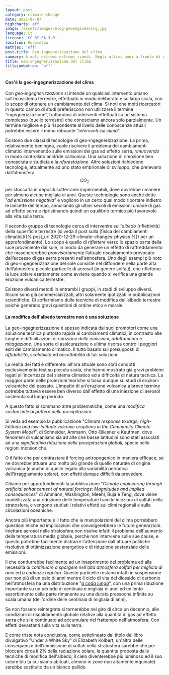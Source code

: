 ```yaml
---
layout: post
category: climate-change
date: 2021-07-07
highcharts: off
image: /assets/images/blog-geoengineering.jpg
language: it
license: 'CC BY-SA 3.0'
location: Korbielów
mathjax: 'off'
post-title: Geo-ingegnerizzazione del clima
summary: A mali estremi estremi rimedi. Negli ultimi anni a fronte di cambiamenti del clima senza precedenti, sono state proposte alcune soluzioni rischiose per porre fine alla catena dei disastri climatici, o almeno per tentare di rallentarne la sua corsa. Questi metodi, raggruppati sotto il titolo di <i>geo-ingegneria del clima</i>, mirano a ridurre l'impatto dei gas serra sulle temperature globali.
title: Geo-ingegnerizzazione del clima 
titlejumbotron: 'off'
---
```

#### Cos'è la geo-ingegnerizzazione del clima

Con *geo-ingegnerizzazione* si intende un qualsiasi intervento umano sull’ecosistema terrestre,
effettuato in modo deliberato e su larga scala, con lo scopo di ottenere un cambiamento del clima.
Si noti che molti ricercatori in questo campo di studi preferiscono non utilizzare il termine
“ingegnerizzazione”, trattandosi di interventi effettuati su un sistema complesso
(quello terrestre) che conosciamo ancora solo parzialmente.
Un termine migliore e più rispondente al livello delle conoscenze attuali potrebbe essere il meno
roboante “*interventi sul clima*”.

Esistono due classi di tecnologie di geo-ingegnerizzazione. La prima, relativamente beningna,
vuole risolvere il problema dei cambiamenti climatici intervenendo sulle emissioni dei gas ad
effetto serra, *rimuovendo* in modo controllato anidride carbonica.
Una soluzione di rimozione ben conosciuta e studiata è la *riforestazione*.
Altre soluzioni richiedono tecnologie, attualmente ad uno stato embrionale di sviluppo, che
prelevano dall’atmosfera $$CO_2$$ per stoccarla in depositi sotterranei impermeabili, dove dovrebbe
rimanere per almeno alcune migliaia di anni.
Queste technologie sono anche dette “*ad emissione negativa*” e vogliono in un certo qual modo
riportare indietro le lancette del tempo, annullando gli ultimi secoli di emissioni umane di gas
ad effetto serra e ripristinando quindi un equilibrio termico più favorevole alla vita sulla terra.

Il secondo gruppo di tecnologie cerca di intervenire sull’*albedo* (riflettività) della superficie
terrestre
(si veda il post sulla [fisica dei cambiamenti climatici]({% post_url 2020-12-29-climate-changes-physics %})
per un approfondimento).
Lo scopo è quello di *riflettere* verso lo spazio parte della luce proveniente dal sole, in modo da
generare un effetto di raffreddamento che maschererebbe *provvisoriamente* l’attuale riscaldamento
provocato dall’eccesso di gas serra presenti nell’atmosfera.
Uno degli esempi più noto di geo-ingegnerizzazione del sole consiste nel diffondere nella parte
alta dell’atmosfera piccole particelle di aerosol (in genere solfati), che riflettono la luce
solare esattamente come avviene quando si verifica una grande eruzione vulcanica terrestre.

Esistono diversi metodi in entrambi i gruppi, in stadi di sviluppo diversi.
Alcuni sono già commercializzati, altri solamente ipotizzati in pubblicazioni scientifiche.
Ci soffermiamo dulle tecniche di modifica dell’albedo terrestre poichè generano gravi questioni
di ordine etico e morale.

#### La modifica dell'albedo terrestre non è una soluzione

La geo-ingegnerizzazione è spesso indicata dai suoi promotori come una soluzione tecnica piuttosto
rapida ai cambiamenti climatici, in contrasto alle lunghe e difficili azioni di
*riduzione delle emissioni*, *adattamento* e *mitagazione*.
Una sorta di assicurazione o ultima risorsa contro i peggiori esiti del cambiamento climatico.
Il tutto basato sui presupposti di *affidabilità*, *scalabilità* ed *accettabilità* di tali soluzioni.

La realtà dei fatti è differente: all'ora attuale sono stati condotti esclusivamente test su piccola
scala, che hanno mostrato già gravi problemi legati all'incertezza del sistema climatico ed a
difficoltà di natura tecnica. La maggior parte delle proiezioni teoriche si basa dunque su studi di
eruzioni vulcaniche del passato.
L'impatto di un'eruzione vulcanica a breve termine potrebbe tuttavia essere ben diverso dall'effetto
di una iniezione di aerosol sostenuta sul lungo periodo.

A questo fatto si sommano altre problematiche, come una
*modifica sostanziale ai pattern delle precipitazioni*.

<div class="bd-callout bd-callout-info">
<p>
Si veda ad esempio la pubblicazione
"<i>Climate response to large, high-latitude and low-latitude volcanic eruptions in the Community
Climate System Model</i>", di Schneider, Ammann, Otto-Bliesner e Kaufman,
dove fenomeni di vulcanismo sia ad alte che basse latitudini sono stati associati ad una
<i>significativa riduzione delle precipitazioni globali</i>, specie nelle regioni monsoniche.
</p>
</div>

O il fatto che per contrastare il forcing antropogenico in maniera efficace, se ne dovrebbe
attuare uno molto più grande di quello naturale di origine vulcanica (e anche di quello legato
alla variabilità periodica dell'irraggiamento solare), con effetti dunque difficili da prevedere.

<div class="bd-callout bd-callout-info">
<p>
Citiamo per approfondimenti la pubblicazione
"<i>Climate engineering through artificial enhancement of natural forcings:
Magnitudes and implied consequences</i>" di Ammann, Washington, Meehl, Buja e Teng,
dove viene modellizzata una riduzione delle temperature tramite iniezioni di solfati
nella stratosfera, e vengono studiati i relativi effetti sui climi regionali e sulla
circolazioni oceaniche.
</p>
</div>

Ancora più importante è il fatto che le manipolazioni del clima porrebbero questioni etiche
ed implicazioni che convolgerebbero le future generazioni.
Iniettare aerosol nella stratosfera non risolve infatti il problema dell'aumento della temperatura
media globale, perchè non interviene sulle sue cause, e questo potrebbe facilmente distrarre
l'attenzione dall'attuare politiche risolutive di ottimizzazione energetica e di riduzione
sostanziale delle emissioni.

Il che condurrebbe facilmente ad un inasprimento del problema ed alla necessità *di continuare a
spargere nell'alta atmosfera solfati per migliaia di anni* ed *a cadenze regolari*.
Queste particelle restano infatti in sospensione per non più di un paio di anni mentre il ciclo
di vita del diossido di carbonio nell'atmosfera ha una distribuzione
"[*a coda lunga*](https://it.wikipedia.org/wiki/Coda_lunga)",
con una prima riduzione importante su un periodo di centinaia e migliaia di anni ed un lento
assorbimento della parte rimanente su una durata pressochè infinita su scala umana
(dell'ordine delle centinaia di migliaia di anni).

Se non fossero reintegrate si tornerebbe nel giro di circa un decennio, alle condizioni di
riscaldamento globale relative alla quantità di gas ad effetto serra che si è continuato ad
accumulare nel frattempo nell'atmosfera. Con effetti devastanti sulla vita sulla terra.

E come triste nota conclusiva, come sottolineato dal titolo del libro divulgativo "Under a White Sky"
di Elizabeth Kolbert, un'altra delle consequenze dell'immissione di solfati nella stratosfera
sarebbe che per bloccare circa il 2% della radiazione solare, la quantità proposta dalle tecniche di
modifica dell'albedo, il cielo diventerebbe più luminoso ed il suo colore blu (a cui siamo abituati,
almeno in zone non altamente inquinate) sarebbe sostituito da un bianco pallido.
